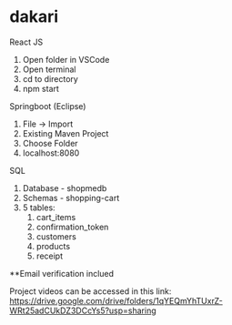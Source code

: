 # dakari

React JS
1. Open folder in VSCode
2. Open terminal
3. cd to directory
4. npm start

Springboot (Eclipse)
1. File → Import
2. Existing Maven Project
3. Choose Folder
4. localhost:8080

SQL
1. Database - shopmedb
2. Schemas - shopping-cart
3. 5 tables:
   1. cart_items
   2. confirmation_token
   3. customers
   4. products
   5. receipt
  
**Email verification inclued

Project videos can be accessed in this link:
https://drive.google.com/drive/folders/1qYEQmYhTUxrZ-WRt25adCUkDZ3DCcYs5?usp=sharing 

